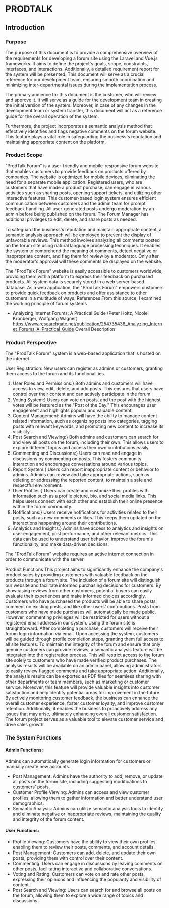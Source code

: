 # PRODTALK

## Introduction

### Purpose

The purpose of this document is to provide a comprehensive overview of the requirements for developing a forum site using the Laravel and Vue.js frameworks. It aims to define the project's goals, scope, constraints, interfaces, and interactions. Additionally, a detailed requirement report for the system will be presented. This document will serve as a crucial reference for our development team, ensuring smooth coordination and minimizing inter-departmental issues during the implementation process.

The primary audience for this document is the customer, who will review and approve it. It will serve as a guide for the development team in creating the initial version of the system. Moreover, in case of any changes in the development team or system transfer, this document will act as a reference guide for the overall operation of the system.

Furthermore, the project incorporates a semantic analysis method that effectively identifies and flags negative comments on the forum website. This feature plays a vital role in safeguarding the business's reputation and maintaining appropriate content on the platform.

### Product Scope

"ProdTalk Forum" is a user-friendly and mobile-responsive forum website that enables customers to provide feedback on products offered by companies. The website is optimized for mobile devices, eliminating the need for a separate mobile application. Registered users, who are customers that have made a product purchase, can engage in various activities such as sharing posts, opening support tickets, and utilizing other interactive features. This customer-based login system ensures efficient communication between customers and the admin team for prompt feedback handling. All user-generated posts undergo moderation by an admin before being published on the forum. The Forum Manager has additional privileges to edit, delete, and share posts as needed.

To safeguard the business's reputation and maintain appropriate content, a semantic analysis approach will be employed to prevent the display of unfavorable reviews. This method involves analyzing all comments posted on the forum site using natural language processing techniques. It enables the system to comprehend the meaning of comments, detect negative or inappropriate content, and flag them for review by a moderator. Only after the moderator's approval will these comments be displayed on the website.

The "ProdTalk Forum" website is easily accessible to customers worldwide, providing them with a platform to express their feedback on purchased products. All system data is securely stored in a web server-based database. As a web application, the "ProdTalk Forum" empowers customers to provide quick feedback on products and offer assistance to other customers in a multitude of ways.
References
From this source, I examined the working principle of forum systems
- Analyzing Internet Forums: A Practical Guide (Peter Holtz, Nicole Kronberger,  Wolfgang Wagner)
https://www.researchgate.net/publication/254735438_Analyzing_Internet_Forums_A_Practical_Guide
Overall Description

### Product Perspective

The "ProdTalk Forum" system is a web-based application that is hosted on the internet.

User Registration: New users can register as admins or customers, granting them access to the forum and its functionalities.
1. User Roles and Permissions:} Both admins and customers will have access to view, edit, delete, and add posts. This ensures that users have control over their content and can actively participate in the forum.
1. Voting System:} Users can vote on posts, and the post with the highest votes will be featured as the "Post of the Day." This encourages user engagement and highlights popular and valuable content.
1. Content Management: Admins will have the ability to manage content-related information, such as organizing posts into categories, tagging posts with relevant keywords, and promoting new content to increase its visibility.
1. Post Search and Viewing:} Both admins and customers can search for and view all posts on the forum, including their own. This allows users to explore different topics and access their own contributions easily.
1. Commenting and Discussions:} Users can read and engage in discussions by commenting on posts. This fosters community interaction and encourages conversations around various topics.
1. Report System:} Users can report inappropriate content or behavior to admins. Admins can review and take appropriate actions, such as deleting or addressing the reported content, to maintain a safe and respectful environment.
1. User Profiles:} Users can create and customize their profiles with information such as a profile picture, bio, and social media links. This helps users connect with each other and establish their online presence within the forum community.
1. Notifications:} Users receive notifications for activities related to their posts, such as new comments or likes. This keeps them updated on the interactions happening around their contributions.
1. Analytics and Insights:} Admins have access to analytics and insights on user engagement, post performance, and other relevant metrics. This data can be used to understand user behavior, improve the forum's functionality, and make data-driven decisions.


The "ProdTalk Forum" website requires an active internet connection in order to communicate with the server

Product Functions
This project aims to significantly enhance the company's product sales by providing customers with valuable feedback on the products through a forum site. The inclusion of a forum site will distinguish our website and facilitate informed purchasing decisions for customers. By showcasing reviews from other customers, potential buyers can easily evaluate their experiences and make informed choices accordingly.
Customers who have purchased the products will be able to share posts, comment on existing posts, and like other users' contributions. Posts from customers who have made purchases will automatically be made public. However, commenting privileges will be restricted for users without a registered email address in our system.
Using the forum site is straightforward. After completing a purchase, customers will receive their forum login information via email. Upon accessing the system, customers will be guided through profile completion steps, granting them full access to all site features.
To maintain the integrity of the forum and ensure that only genuine customers can provide reviews, a semantic analysis feature will be integrated into the registration process. This will restrict access to the forum site solely to customers who have made verified product purchases.
The analysis results will be available on an admin panel, allowing administrators to easily review flagged comments and take appropriate action. Additionally, the analysis results can be exported as PDF files for seamless sharing with other departments or team members, such as marketing or customer service.
Moreover, this feature will provide valuable insights into customer satisfaction and help identify potential areas for improvement in the future. By actively monitoring customer feedback, the business can enhance the overall customer experience, foster customer loyalty, and improve customer retention. Additionally, it enables the business to proactively address any issues that may arise, ultimately enhancing overall customer satisfaction. The forum project serves as a valuable tool to elevate customer service and drive sales growth.

### The System Functions
#### Admin Functions:
Admins can automatically generate login information for customers or manually create new accounts.
* Post Management: Admins have the authority to add, remove, or update all posts on the forum site, including suggesting modifications to customers' posts.
* Customer Profile Viewing: Admins can access and view customer profiles, allowing them to gather information and better understand user demographics.
* Semantic Analysis: Admins can utilize semantic analysis tools to identify and eliminate negative or inappropriate reviews, maintaining the quality and integrity of the forum content.
#### User Functions:
* Profile Viewing: Customers have the ability to view their own profiles, enabling them to review their posts, comments, and account details.
* Post Management: Customers can add, delete, and update their own posts, providing them with control over their content.
* Commenting: Users can engage in discussions by leaving comments on other posts, facilitating interactive and collaborative conversations.
* Voting and Rating: Customers can vote on and rate other posts, expressing their opinions and influencing the popularity and visibility of content.
* Post Search and Viewing: Users can search for and browse all posts on the forum, allowing them to explore a wide range of topics and discussions.
